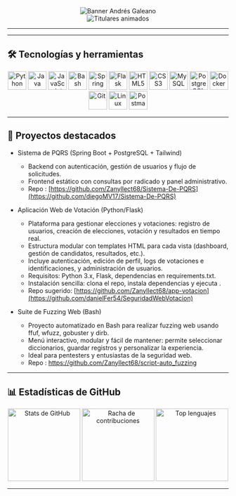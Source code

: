<div align="center">
  <img src="https://capsule-render.vercel.app/api?type=waving&color=gradient&customColorList=6,11,20&height=200&section=header&text=Andrés%20Galeano&fontSize=72&fontColor=fff&animation=twinkling&fontAlignY=35&desc=Ingeniero%20de%20Sistemas%20en%20formación&descAlignY=55&descSize=20" alt="Banner Andrés Galeano" />
</div>

<div align="center">
  <img src="https://readme-typing-svg.herokuapp.com?font=Fira+Code&size=22&duration=3000&pause=1000&color=00D9FF&center=true&vCenter=true&width=650&lines=👨‍💻+Desarrollador+Full+Stack;📊+Analista+de+Datos;☁️+DevOps+%26+Cloud+entusiasta;🤖+IA+%7C+Automatización;🚀+Siempre+aprendiendo" alt="Titulares animados" />
</div>

---

---

## 🛠️ Tecnologías y herramientas

<p align="center">
  <!-- Lenguajes -->
  <img src="https://cdn.jsdelivr.net/gh/devicons/devicon/icons/python/python-original.svg" height="42" alt="Python"/>
  <img src="https://cdn.jsdelivr.net/gh/devicons/devicon/icons/java/java-original.svg" height="42" alt="Java"/>
  <img src="https://cdn.jsdelivr.net/gh/devicons/devicon/icons/javascript/javascript-original.svg" height="42" alt="JavaScript"/>
  <img src="https://cdn.jsdelivr.net/gh/devicons/devicon/icons/bash/bash-original.svg" height="42" alt="Bash"/>
  
  <!-- Backend / Frameworks -->
  <img src="https://cdn.jsdelivr.net/gh/devicons/devicon/icons/spring/spring-original.svg" height="42" alt="Spring"/>
  <img src="https://cdn.jsdelivr.net/gh/devicons/devicon/icons/flask/flask-original.svg" height="42" alt="Flask"/>
  
  <!-- Frontend -->
  <img src="https://cdn.jsdelivr.net/gh/devicons/devicon/icons/html5/html5-original.svg" height="42" alt="HTML5"/>
  <img src="https://cdn.jsdelivr.net/gh/devicons/devicon/icons/css3/css3-original.svg" height="42" alt="CSS3"/>

  
  <!-- Datos / DB -->
  <img src="https://cdn.jsdelivr.net/gh/devicons/devicon/icons/mysql/mysql-original.svg" height="42" alt="MySQL"/>
  <img src="https://cdn.jsdelivr.net/gh/devicons/devicon/icons/postgresql/postgresql-original.svg" height="42" alt="PostgreSQL"/>
  
  <!-- DevOps / Tools -->
  <img src="https://cdn.jsdelivr.net/gh/devicons/devicon/icons/docker/docker-original.svg" height="42" alt="Docker"/>
  <img src="https://cdn.jsdelivr.net/gh/devicons/devicon/icons/git/git-original.svg" height="42" alt="Git"/>
  <img src="https://cdn.jsdelivr.net/gh/devicons/devicon/icons/linux/linux-original.svg" height="42" alt="Linux"/>
  <img src="https://cdn.jsdelivr.net/gh/devicons/devicon/icons/postman/postman-original.svg" height="42" alt="Postman"/>
</p>

---

## 🚀 Proyectos destacados

- Sistema de PQRS (Spring Boot + PostgreSQL + Tailwind)
  - Backend con autenticación, gestión de usuarios y flujo de solicitudes.
  - Frontend estático con consultas por radicado y panel administrativo.
  - Repo : [https://github.com/Zanyllect68/Sistema-De-PQRS](https://github.com/diegoMV17/Sistema-De-PQRS)

- Aplicación Web de Votación (Python/Flask)
  - Plataforma para gestionar elecciones y votaciones: registro de usuarios, creación de elecciones, votación y resultados en tiempo real.
  - Estructura modular con templates HTML para cada vista (dashboard, gestión de candidatos, resultados, etc.).
  - Incluye autenticación, edición de perfil, logs de votaciones e identificaciones, y administración de usuarios.
  - Requisitos: Python 3.x, Flask, dependencias en requirements.txt.
  - Instalación sencilla: clona el repo, instala dependencias y ejecuta .
  - Repo sugerido: [https://github.com/Zanyllect68/app-votacion](https://github.com/danielFer54/SeguridadWebVotacion)



- Suite de Fuzzing Web (Bash)
  - Proyecto automatizado en Bash para realizar fuzzing web usando ffuf, wfuzz, gobuster y dirb.
  - Menú interactivo, modular y fácil de mantener: permite seleccionar diccionarios, guardar registros y personalizar la experiencia.
  - Ideal para pentesters y entusiastas de la seguridad web.
  - Repo : https://github.com/Zanyllect68/script-auto_fuzzing

---

## 📊 Estadísticas de GitHub

<div align="center">
  <img height="165" src="https://github-readme-stats.vercel.app/api?username=mrchangretta&show_icons=true&theme=tokyonight&hide_border=true" alt="Stats de GitHub"/>
  <img height="165" src="https://streak-stats.demolab.com?user=mrchangretta&theme=tokyonight&hide_border=true" alt="Racha de contribuciones"/>
  <img height="165" src="https://github-readme-stats.vercel.app/api/top-langs/?username=mrchangretta&layout=compact&langs_count=8&theme=tokyonight&hide_border=true" alt="Top lenguajes"/>
</div>

---







